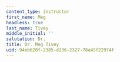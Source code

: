 ```yaml
---
content_type: instructor
first_name: Meg
headless: true
last_name: Tivey
middle_initial: ''
salutation: Dr.
title: Dr. Meg Tivey
uid: 94eb620f-2385-d236-2327-78a45f22974f
---
```

